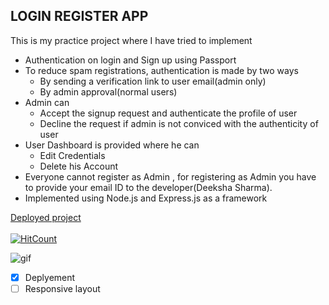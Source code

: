 ## LOGIN REGISTER APP
This is my practice project where I have tried to implement
- Authentication on login and Sign up using Passport
- To reduce spam registrations, authentication is made by two ways
  - By sending a verification link to user email(admin only)
  - By admin approval(normal users)
- Admin can 
  - Accept the signup request and authenticate the profile of user
  - Decline the request if admin is not conviced with the authenticity of user
- User Dashboard is provided where he can 
  - Edit Credentials
  - Delete his Account
- Everyone cannot register as Admin , for registering as Admin you have to provide your email ID to the developer(Deeksha Sharma).
- Implemented using Node.js and Express.js as a framework

[Deployed project](https://dsfunapp.herokuapp.com/)<br><br>
[![HitCount](http://hits.dwyl.com/Deeksha2501/Reducing-Spam-Sign-Ups-by-2-way-Authentication.svg)](http://hits.dwyl.com/Deeksha2501/Reducing-Spam-Sign-Ups-by-2-way-Authentication)

![gif](finalgif.gif)


- [x] Deplyement
- [ ] Responsive layout
